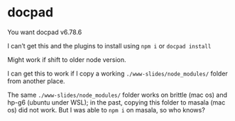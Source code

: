 # docpad

You want docpad v6.78.6

I can’t get this and the plugins to install using `npm i` or `docpad install`

Might work if shift to older node version.

I can get this to work if I copy a working `./www-slides/node_modules/` folder from another place.

The same  `./www-slides/node_modules/` folder works on brittle (mac os) and hp-g6 (ubuntu under WSL); in the past, copying this folder to masala (mac os) did not work. But I was able to `npm i` on masala, so who knows?

